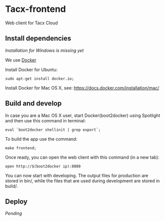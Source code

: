 # Tacx-frontend

Web client for Tacx Cloud

## Install dependencies

*Installation for Windows is missing yet*

We use [Docker](https://www.docker.com/whatisdocker/)

Install Docker for Ubuntu:

~~~
sudo apt-get install docker.io;
~~~

Install Docker for Mac OS X, see: https://docs.docker.com/installation/mac/

## Build and develop

In case you are a Mac OS X user, start Docker(boot2docker) using Spotlight and then use this command in terminal:

~~~
eval `boot2docker shellinit | grep export`;
~~~

To build the app use the command:

~~~
make frontend;
~~~

Once ready, you can open the web client with this command (in a new tab):

~~~
open http://$(boot2docker ip):8080
~~~

You can now start with developing. The output files for production are stored in bin/, while the files that are used during development are stored in build/.

## Deploy

*Pending*